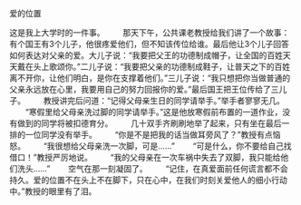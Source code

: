 爱的位置
　　

这是我上大学时的一件事。 
　　那天下午，公共课老教授给我们讲了一个故事：有个国王有3个儿子，他很疼爱他们，但不知该传位给谁。最后他让3个儿子回答如何表达对父亲的爱。大儿子说：“我要把父王的功德制成帽子，让全国的百姓天天戴在头上歌颂你。”二儿子说：“我要把父亲的功德制成鞋子，让普天之下的百姓离不开你，让他们明白，是你在支撑着他们。”三儿子说：“我只想把你当做普通的父亲永远放在心里，我要用自己的努力回报你的爱。”最后国王把王位传给了三儿子。 
　　教授讲完后问道：“记得父母亲生日的同学请举手。”举手者寥寥无几。 
　　“寒假里给父母亲洗过脚的同学请举手。”这是他放寒假前布置的一道作业，没有做到的同学将被扣德育分。 
　　几十双手齐刷刷地举了起来，只有坐在最后一排的一位同学没有举手。 
　　“你是不是把我的话当做耳旁风了？”教授有点恼怒。 
　　“我很想给父母亲洗一次脚，可是……” 
　　“可是什么，你不要给自己找借口！”教授严厉地说。 
　　“我的父母亲在一次车祸中失去了双脚，我只能给他们洗头……” 
　　空气在那一刻凝固了。 
　　“记住，在真爱面前任何谎言都不会持久。爱的位置不在头上不在脚下，只在心中，在我们时刻关爱他人的细小行动中。”教授的眼里有了泪。
 
